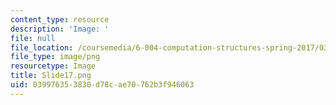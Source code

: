 ```yaml
---
content_type: resource
description: 'Image: '
file: null
file_location: /coursemedia/6-004-computation-structures-spring-2017/039976353830d78cae70762b3f946063_Slide17.png
file_type: image/png
resourcetype: Image
title: Slide17.png
uid: 03997635-3830-d78c-ae70-762b3f946063
---
```

